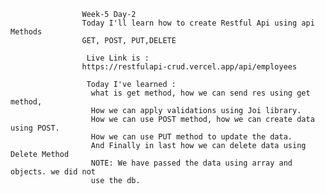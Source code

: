                    Week-5 Day-2
                    Today I'll learn how to create Restful Api using api Methods
                    GET, POST, PUT,DELETE
                     
                     Live Link is :
                    https://restfulapi-crud.vercel.app/api/employees

                     Today I've learned :
                      what is get method, how we can send res using get method,
                      How we can apply validations using Joi library.
                      How we can use POST method, how we can create data using POST.
                      How we can use PUT method to update the data.
                      And Finally in last how we can delete data using Delete Method
                      NOTE: We have passed the data using array and objects. we did not
                      use the db.
                      